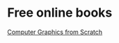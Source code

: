 # Free online books

[Computer Graphics from Scratch](https://www.gabrielgambetta.com/computer-graphics-from-scratch/)

